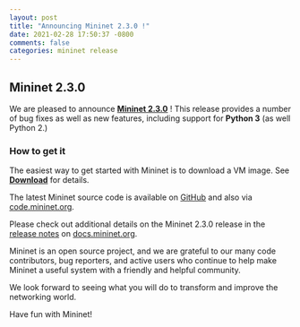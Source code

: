 ```yaml
---
layout: post
title: "Announcing Mininet 2.3.0 !"
date: 2021-02-28 17:50:37 -0800
comments: false
categories: mininet release
---
```

## Mininet 2.3.0

We are pleased to announce
**[Mininet 2.3.0](https://github.com/mininet/mininet/releases/tag/2.3.0)** !
This release provides a
number of bug fixes as well as new features, including support for
**Python 3** (as well Python 2.)

### How to get it

The easiest way to get started with Mininet is to download a VM
image. See **[Download](/download)** for details.

The latest Mininet source code is available on
[GitHub]([https://github.com/mininet/mininet) and also via
[code.mininet.org](http://code.mininet.org).

Please check out additional details on the Mininet 2.3.0 release in the
[release notes](https://github.com/mininet/mininet/wiki/Documentation#mininet-release-notes)
on [docs.mininet.org](http://docs.mininet.org).

Mininet is an open source project, and we are grateful to our many
code contributors, bug reporters, and active users who continue to
help make Mininet a useful system with a friendly and helpful
community.

We look forward to seeing what you will do to
transform and improve the networking world.

Have fun with Mininet!
